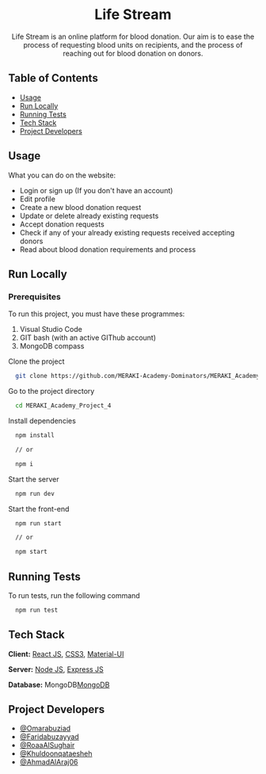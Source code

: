<h1 align="center">Life Stream</h1>

<p align="center">Life Stream is an online platform for blood donation. Our aim is to ease the process of requesting blood units on recipients, and the process of reaching out for blood donation on donors.<br /></p>

## Table of Contents

- [Usage](#usage)
- [Run Locally](#run_locally)
- [Running Tests](#running_tests)
- [Tech Stack](#tech_stack)
- [Project Developers](#developers)

## Usage <a name = "usage"></a>

What you can do on the website:

- Login or sign up (If you don't have an account)
- Edit profile
- Create a new blood donation request
- Update or delete already existing requests
- Accept donation requests
- Check if any of your already existing requests received accepting donors
- Read about blood donation requirements and process

## Run Locally <a name = "run_locally"></a>

### Prerequisites

To run this project, you must have these programmes:

1. Visual Studio Code
2. GIT bash (with an active GIThub account)
3. MongoDB compass

Clone the project

```bash
  git clone https://github.com/MERAKI-Academy-Dominators/MERAKI_Academy_Project_4.git
```

Go to the project directory

```bash
  cd MERAKI_Academy_Project_4
```

Install dependencies

```bash
  npm install

  // or

  npm i
```

Start the server

```bash
  npm run dev
```

Start the front-end

```bash
  npm run start

  // or

  npm start
```

## Running Tests <a name = "running_tests"></a>

To run tests, run the following command

```bash
  npm run test
```

## Tech Stack <a name = "tech_stack"></a>

**Client:** [React JS](https://https://reactjs.org/), [CSS3](https://developer.mozilla.org/en-US/docs/Web/CSS), [Material-UI](https://material-ui.com/)

**Server:** [Node JS](https://nodejs.org/en/), [Express JS](https://expressjs.com/)

**Database:** MongoDB[MongoDB](https://www.mongodb.com/)

## Project Developers <a name = "developers"></a>

- [@Omarabuziad](https://github.com/Omarabuziad)
- [@Faridabuzayyad](https://github.com/Faridabuzayyad)
- [@RoaaAlSughair](https://www.github.com/RoaaAlSughair)
- [@Khuldoonqataesheh](https://www.github.com/Khuldoonqataesheh)
- [@AhmadAlAraj06](https://www.github.com/AhmadAlAraj06)
